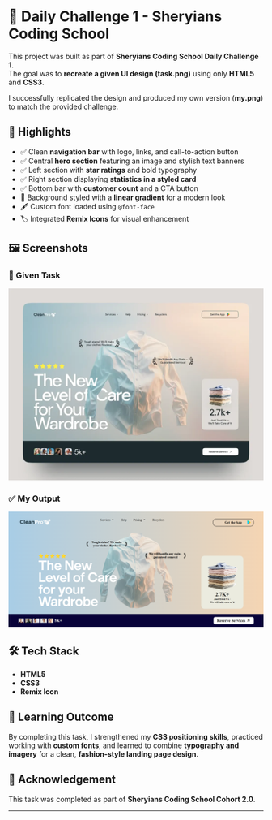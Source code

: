 # 🚀 Daily Challenge 1 - Sheryians Coding School  

This project was built as part of **Sheryians Coding School Daily Challenge 1**.  
The goal was to **recreate a given UI design (task.png)** using only **HTML5** and **CSS3**.  

I successfully replicated the design and produced my own version (**my.png**) to match the provided challenge.  


## 🌟 Highlights  

- ✅ Clean **navigation bar** with logo, links, and call-to-action button  
- ✅ Central **hero section** featuring an image and stylish text banners  
- ✅ Left section with **star ratings** and bold typography  
- ✅ Right section displaying **statistics in a styled card**  
- ✅ Bottom bar with **customer count** and a CTA button  
- 🎨 Background styled with a **linear gradient** for a modern look  
- 🖋️ Custom font loaded using `@font-face`  
- 🏷️ Integrated **Remix Icons** for visual enhancement  

## 🖼️ Screenshots  

### 🎯 Given Task  
![Task](./task.png)  

### ✅ My Output  
![My Output](./my.png)  


## 🛠️ Tech Stack  

- **HTML5**  
- **CSS3**  
- **Remix Icon**  

## 📖 Learning Outcome  

By completing this task, I strengthened my **CSS positioning skills**, practiced working with **custom fonts**, and learned to combine **typography and imagery** for a clean, **fashion-style landing page design**.  

## 🙌 Acknowledgement  

This task was completed as part of **Sheryians Coding School Cohort 2.0**.  

---
